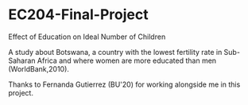 # EC204-Final-Project
Effect of Education on Ideal Number of Children 

A study about Botswana,  a country with the lowest fertility rate in Sub-Saharan Africa and where women are more educated than men  (WorldBank,2010).

Thanks to Fernanda Gutierrez (BU'20) for working alongside me in this project.
